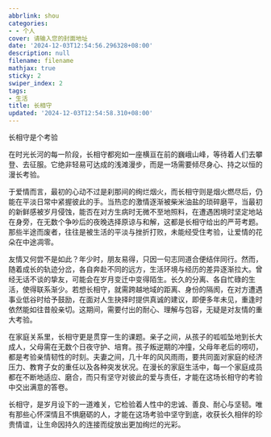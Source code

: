 ```yaml
---
abbrlink: shou
categories:
- - 个人
cover: 请输入您的封面地址
date: '2024-12-03T12:54:56.296328+08:00'
description: null
filename: filename
mathjax: true
sticky: 2
swiper_index: 2
tags:
- 生活
title: 长相守
updated: '2024-12-03T12:54:58.310+08:00'
---
```

长相守是个考验

在时光长河的每一阶段，长相守都宛如一座横亘在前的巍峨山峰，等待着人们去攀登、去征服。它绝非轻易可达成的浅滩漫步，而是一场需要倾尽身心、持之以恒的漫长考验。

于爱情而言，最初的心动不过是刹那间的绚烂烟火，而长相守则是烟火燃尽后，仍能在平淡日常中紧握彼此的手。当热恋的激情逐渐被柴米油盐的琐碎磨平，当最初的新鲜感被岁月侵蚀，能否在对方生病时无微不至地照料，在遭遇困境时坚定地站在身旁，在无数个争吵后的夜晚选择原谅与和解，这都是长相守给出的严苛考题。那些半途而废者，往往是被生活的平淡与挫折打败，未能经受住考验，让爱情的花朵在中途凋零。

友情又何尝不是如此？年少时，朋友易得，只因一句志同道合便结伴同行。然而，随着成长的轨迹分岔，各自奔赴不同的远方，生活环境与经历的差异逐渐拉大。曾经无话不谈的挚友，可能会在岁月变迁中变得陌生。长久的分离、各自忙碌的生活，使得联系渐少。若想长相守，就需跨越地域的距离、身份的隔阂，在对方遭遇事业低谷时给予鼓励，在面对人生抉择时提供真诚的建议，即便多年未见，重逢时依然能如往昔般亲切。这期间，需要付出的耐心、理解与包容，无疑是对友情的重大考验。

在家庭关系里，长相守更是贯穿一生的课题。亲子之间，从孩子的呱呱坠地到长大成人，父母需在无数个日夜守护、培育。孩子叛逆期的冲撞，父母年老后的唠叨，都是考验亲情韧性的时刻。夫妻之间，几十年的风风雨雨，要共同面对家庭的经济压力、教育子女的重任以及各种突发状况。在漫长的家庭生活中，每一个家庭成员都在不断地适应、磨合，而只有坚守对彼此的爱与责任，才能在这场长相守的考验中交出满意的答卷。

长相守，是岁月设下的一道难关，它检验着人性中的忠诚、善良、耐心与坚韧。唯有那些心怀深情且不惧磨砺的人，才能在这场考验中坚守到底，收获长久相伴的珍贵情谊，让生命因持久的连接而绽放出更加绚烂的光彩。
